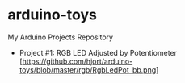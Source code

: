 # arduino-toys
My Arduino Projects Repository

* Project #1: RGB LED Adjusted by Potentiometer
[https://github.com/hjort/arduino-toys/blob/master/rgb/RgbLedPot_bb.png]
